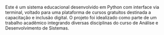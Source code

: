 Este é um sistema educacional desenvolvido em Python com interface via terminal, voltado para uma plataforma de cursos gratuitos destinada a capacitação e inclusão digital. O projeto foi idealizado como parte de um trabalho acadêmico integrando diversas disciplinas do curso de Análise e Desenvolvimento de Sistemas.
